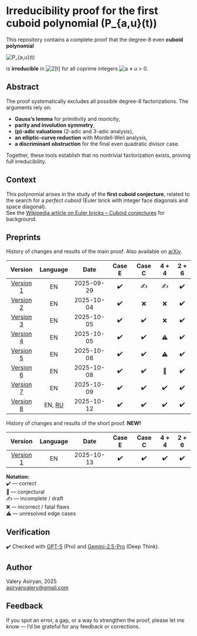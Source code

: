 # Irreducibility proof for the first cuboid polynomial \(P_{a,u}(t)\)
This repository contains a complete proof that the degree-8 even **cuboid polynomial**  
  
![P_{a,u}(t)](https://latex.codecogs.com/svg.latex?P_{a,u}(t)=t^{8}+6(u^{2}-a^{2})t^{6}+(a^{4}-4a^{2}u^{2}+u^{4})t^{4}-6a^{2}u^{2}(u^{2}-a^{2})t^{2}+a^{4}u^{4})
  
is **irreducible** in ![Z[t]](https://latex.codecogs.com/svg.latex?\mathbb{Z}[t]) for all coprime integers ![a ≠ u > 0](https://latex.codecogs.com/svg.latex?a%20\ne%20u%20%3E%200).

## Abstract
The proof systematically excludes all possible degree-8 factorizations. The arguments rely on:

- **Gauss’s lemma** for primitivity and monicity,  
- **parity and involution symmetry**,  
- **\(p\)-adic valuations** (2-adic and 3-adic analysis),
- **an elliptic-curve reduction** with Mordell-Weil analysis,  
- **a discriminant obstruction** for the final even quadratic divisor case.  

Together, these tools establish that no nontrivial factorization exists, proving full irreducibility.

## Context
This polynomial arises in the study of the **first cuboid conjecture**, related to the search for a *perfect cuboid* (Euler brick with integer face diagonals and space diagonal).  
See the [Wikipedia article on Euler bricks – Cuboid conjectures](https://en.wikipedia.org/wiki/Euler_brick#Cuboid_conjectures) for background.

## Preprints
History of changes and results of the main proof. Also available on [arXiv](https://arxiv.org/abs/2510.07643).

| Version | Language       | Date       | Case E | Case C | 4 + 4 | 2 + 6 |
|:-------:|:----------:|:----------:|:------:|:------:|:-----:|:-----:|
| [Version 1](main/v1/Cuboid_conjecture_1.pdf) | EN | 2025-09-29 | ✔️ | ✍️ | ✍️ | ✔️ |
| [Version 2](main/v2/Cuboid_conjecture_1.pdf) | EN | 2025-10-04 | ✔️ | ❌ | ❌️ | ✔️ |
| [Version 3](main/v3/Cuboid_conjecture_1.pdf) | EN | 2025-10-05 | ✔️ | ✔️ | ❌ | ✔️ |
| [Version 4](main/v4/Cuboid_conjecture_1.pdf) | EN | 2025-10-05 | ✔️ | ✔️ | ⚠️ | ✔️ |
| [Version 5](main/v5/Cuboid_conjecture_1.pdf) | EN | 2025-10-08 | ✔️ | ✔️ | ⚠️ | ✔️ |
| [Version 6](main/v6/Cuboid_conjecture_1.pdf) | EN | 2025-10-08 | ✔️ | ✔️ | 🧩 | ✔️ |
| [Version 7](main/v7/Cuboid_conjecture_1.pdf) | EN | 2025-10-09 | ✔️ | ✔️ | ✔️ | ✔️ |
| [Version 8](main/v8/Cuboid_conjecture_1.pdf) | EN, [RU](main/v8/ru/Cuboid_conjecture_1_RU.pdf) | 2025-10-12 | ✔️ | ✔️ | ✔️ | ✔️ |

History of changes and results of the short proof. **NEW!**

| Version | Language       | Date       | Case E | Case C | 4 + 4 | 2 + 6 |
|:-------:|:----------:|:----------:|:------:|:------:|:-----:|:-----:|
| [Version 1](short/v1/Cuboid_conjecture_1_short.pdf) | EN | 2025-10-13 | ✔️ | ✔️ | ✔️ | ✔️ |

**Notation:**  
✔️ — correct  
🧩 — conjectural  
✍️ — incomplete / draft  
❌ — incorrect / fatal flaws  
⚠️ — unresolved edge cases  

## Verification
✔️ Checked with [GPT-5](https://chatgpt.com/) (Pro) and [Gemini-2.5-Pro](https://gemini.google.com/app) (Deep Think).

## Author
Valery Asiryan, 2025  
asiryanvalery@gmail.com

## Feedback
If you spot an error, a gap, or a way to strengthen the proof, please let me know — I’d be grateful for any feedback or corrections.
